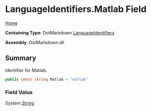 # LanguageIdentifiers\.Matlab Field

[Home](../../../README.md)

**Containing Type**: DotMarkdown\.[LanguageIdentifiers](../README.md)

**Assembly**: DotMarkdown\.dll

## Summary

Identifier for Matlab\.

```csharp
public const string Matlab = "matlab"
```

### Field Value

System\.[String](https://docs.microsoft.com/en-us/dotnet/api/system.string)


